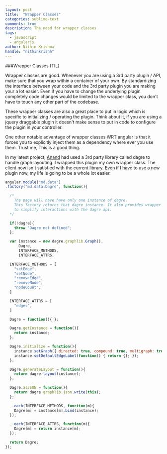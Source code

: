 ```yaml
---
layout: post
title:  "Wrapper Classes"
categories: sublime-text
comments: true
description: The need for wrapper classes
tags:
  - javascript
  - angularjs
author: Nithin Krishna
handle: "nithinkrishh"
---
```


###Wrapper Classes (TIL)

Wrapper classes are good. Whenever you are using a 3rd party plugin / API, make sure that you wrap within a container of your own. By standardizing the interface between your code and the 3rd party plugin you are making your a lot easier. Even if you have to change the underlying plugin completely code changes would be limited to the wrapper class, you don't have to touch any other part of the codebase.

These wrapper classes are also a great place to put in logic which is specific to initializing / operating the plugin. Think about it, if you are using a jquery draggable plugin it doesn't make sense to put in code to configure the plugin in your controller.

One other notable advantage of wrapper classes WRT angular is that it forces you to explicitly inject them as a dependency where ever you use them. Trust me, This is a good thing.

In my latest project, [Anand](mailto:anand@codebrahma.com) had used a 3rd party library called dagre to handle graph layouting. I wrapped this plugin my own wrapper class. The client now isn't satisfied with the current library. Even if I have to use a new plugin now, my life is going to be a whole lot easier.

```javascript
angular.module("md.data")
.factory("md.data.Dagre", function(){

  /*
    The page will have have only one instance of dagre.
    This factory returns that dagre instance. It also provides wrapper methods
    to simplify interactions with the dagre api.
  */

  if(!dagre){
    throw "Dagre not defined";
  };

  var instance = new dagre.graphlib.Graph(),
      Dagre,
      INTERFACE_METHODS,
      INTERFACE_ATTRS;

  INTERFACE_METHODS = [
    "setEdge",
    "setNode",
    "removeEdge",
    "removeNode",
    "nodeCount",
  ]

  INTERFACE_ATTRS = [
    "edges",
  ]

  Dagre = function(){ };

  Dagre.getInstance = function(){
    return instance;
  };

  Dagre.initialize = function(){
    instance.setGraph({ directed: true, compound: true, multigraph: true });
    instance.setDefaultEdgeLabel(function() { return {}; });
  };

  Dagre.generateLayout = function(){
    return dagre.layout(instance);
  };

  Dagre.asJSON = function(){
    return dagre.graphlib.json.write(this);
  };

  _.each(INTERFACE_METHODS, function(m){
    Dagre[m] = instance[m].bind(instance);
  });

  _.each(INTERFACE_ATTRS, function(m){
    Dagre[m] = return instance[m];
  });

  return Dagre;
});
```
